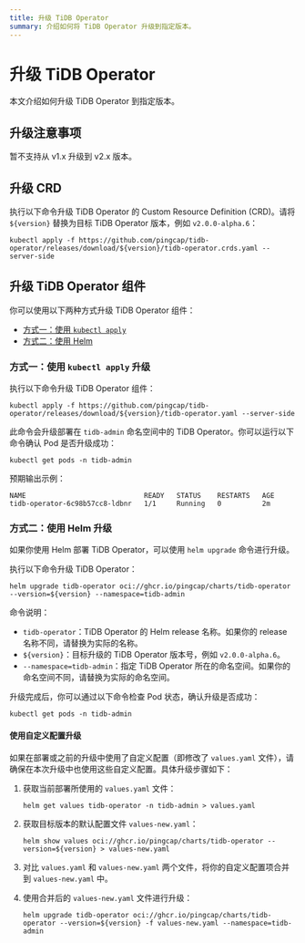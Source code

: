 ```yaml
---
title: 升级 TiDB Operator
summary: 介绍如何将 TiDB Operator 升级到指定版本。
---
```


# 升级 TiDB Operator

本文介绍如何升级 TiDB Operator 到指定版本。

## 升级注意事项

暂不支持从 v1.x 升级到 v2.x 版本。

## 升级 CRD

执行以下命令升级 TiDB Operator 的 Custom Resource Definition (CRD)。请将 `${version}` 替换为目标 TiDB Operator 版本，例如 `v2.0.0-alpha.6`：

```shell
kubectl apply -f https://github.com/pingcap/tidb-operator/releases/download/${version}/tidb-operator.crds.yaml --server-side
```

## 升级 TiDB Operator 组件

你可以使用以下两种方式升级 TiDB Operator 组件：

* [方式一：使用 `kubectl apply`](#方式一使用-kubectl-apply-升级)
* [方式二：使用 Helm](#方式二使用-helm-升级)

### 方式一：使用 `kubectl apply` 升级

执行以下命令升级 TiDB Operator 组件：

```shell
kubectl apply -f https://github.com/pingcap/tidb-operator/releases/download/${version}/tidb-operator.yaml --server-side
```

此命令会升级部署在 `tidb-admin` 命名空间中的 TiDB Operator。你可以运行以下命令确认 Pod 是否升级成功：

```shell
kubectl get pods -n tidb-admin
```

预期输出示例：

```shell
NAME                             READY   STATUS    RESTARTS   AGE
tidb-operator-6c98b57cc8-ldbnr   1/1     Running   0          2m
```

### 方式二：使用 Helm 升级

如果你使用 Helm 部署 TiDB Operator，可以使用 `helm upgrade` 命令进行升级。

执行以下命令升级 TiDB Operator：

```shell
helm upgrade tidb-operator oci://ghcr.io/pingcap/charts/tidb-operator --version=${version} --namespace=tidb-admin
```

命令说明：

- `tidb-operator`：TiDB Operator 的 Helm release 名称。如果你的 release 名称不同，请替换为实际的名称。
- `${version}`：目标升级的 TiDB Operator 版本号，例如 `v2.0.0-alpha.6`。
- `--namespace=tidb-admin`：指定 TiDB Operator 所在的命名空间。如果你的命名空间不同，请替换为实际的命名空间。

升级完成后，你可以通过以下命令检查 Pod 状态，确认升级是否成功：

```shell
kubectl get pods -n tidb-admin
```

#### 使用自定义配置升级

如果在部署或之前的升级中使用了自定义配置（即修改了 `values.yaml` 文件），请确保在本次升级中也使用这些自定义配置。具体升级步骤如下：

1. 获取当前部署所使用的 `values.yaml` 文件：

    ```shell
    helm get values tidb-operator -n tidb-admin > values.yaml
    ```

2. 获取目标版本的默认配置文件 `values-new.yaml`：

    ```shell
    helm show values oci://ghcr.io/pingcap/charts/tidb-operator --version=${version} > values-new.yaml
    ```

3. 对比 `values.yaml` 和 `values-new.yaml` 两个文件，将你的自定义配置项合并到 `values-new.yaml` 中。

4. 使用合并后的 `values-new.yaml` 文件进行升级：

    ```shell
    helm upgrade tidb-operator oci://ghcr.io/pingcap/charts/tidb-operator --version=${version} -f values-new.yaml --namespace=tidb-admin
    ```
